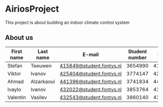 # AiriosProject
This project is about building an indoor climate control system

## About us
| First name |  Last name |         E-mail           |  Student number  |   PCN    |
| ---------- | ---------- | ------------------------ | ---------------- | -------- |
|   Stefan   |  Teeuwen   | 415849@student.fontys.nl |	  3654990       |  415849  | 
|   Viktor   |  Ivanov    | 425404@student.fontys.nl |	  3774147       |  425404  | 
|   Ahmad    |  Alzarkaoui| 441396@student.fontys.nl |	  3741834       |  441396  | 
|   Ivaylo   |  Ivanov    | 432022@student.fontys.nl |	  3853764       |  432022  | 
|  Valentin  |  Vasilev   | 432543@student.fontys.nl |	  3860140       |  432543  | 
